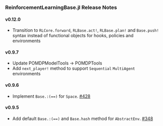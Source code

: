 ### ReinforcementLearningBase.jl Release Notes

#### v0.12.0

- Transition to `RLCore.forward`, `RLBase.act!`, `RLBase.plan!` and `Base.push!` syntax instead of functional objects for hooks, policies and environments

#### v0.9.7

- Update POMDPModelTools -> POMDPTools
- Add `next_player!` method to support `Sequential` `MultiAgent` environments

#### v0.9.6

- Implement `Base.:(==)` for `Space`. [#428](https://github.com/JuliaReinforcementLearning/ReinforcementLearning.jl/pull/428)

#### v0.9.5

- Add default `Base.:(==)` and `Base.hash` method for `AbstractEnv`. [#348](https://github.com/JuliaReinforcementLearning/ReinforcementLearning.jl/pull/348)